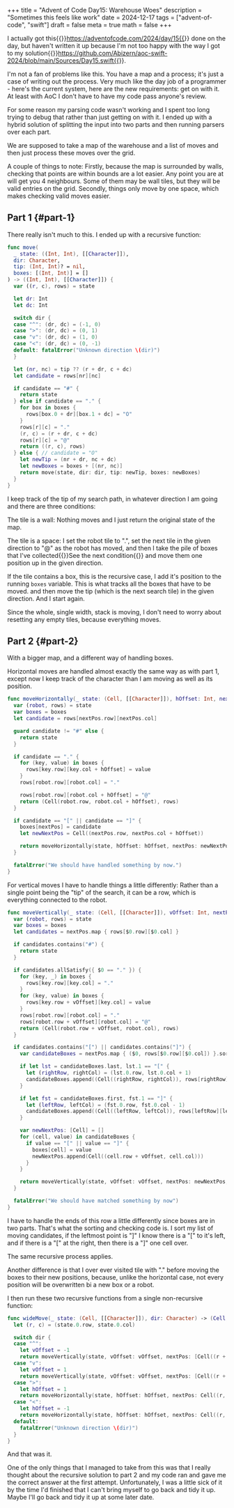 +++
title = "Advent of Code Day15: Warehouse Woes"
description = "Sometimes this feels like work"
date = 2024-12-17
tags = ["advent-of-code", "swift"]
draft = false
meta = true
math = false
+++

I actually got this{{<sidenote>}}https://adventofcode.com/2024/day/15{{</sidenote>}} done on the day, but haven't written it up because I'm not too happy with the way I got to my solution{{<sidenote>}}https://github.com/Abizern/aoc-swift-2024/blob/main/Sources/Day15.swift{{</sidenote>}}.

I'm not a fan of problems like this. You have a map and a process; it's just a case of writing out the process. Very much like the day job of a programmer - here's the current system, here are the new requirements: get on with it. At least with AoC I don't have to have my code pass anyone's review.

For some reason my parsing code wasn't working and I spent too long trying to debug that rather than just getting on with it. I ended up with a hybrid solution of splitting the input into two parts and then running parsers over each part.

We are supposed to take a map of the warehouse and a list of moves and then just process these moves over the grid.

A couple of things to note: Firstly, because the map is surrounded by walls, checking that points are within bounds are a lot easier. Any point you are at will get you 4 neighbours. Some of them may be wall tiles, but they will be valid entries on the grid. Secondly, things only move by one space, which makes checking valid moves easier.


## Part 1 {#part-1}

There really isn't much to this. I ended up with a recursive function:

```swift
func move(
  _ state: ((Int, Int), [[Character]]),
  dir: Character,
  tip: (Int, Int)? = nil,
  boxes: [(Int, Int)] = []
) -> ((Int, Int), [[Character]]) {
  var ((r, c), rows) = state

  let dr: Int
  let dc: Int

  switch dir {
  case "^": (dr, dc) = (-1, 0)
  case ">": (dr, dc) = (0, 1)
  case "v": (dr, dc) = (1, 0)
  case "<": (dr, dc) = (0, -1)
  default: fatalError("Unknown direction \(dir)")
  }

  let (nr, nc) = tip ?? (r + dr, c + dc)
  let candidate = rows[nr][nc]

  if candidate == "#" {
    return state
  } else if candidate == "." {
    for box in boxes {
      rows[box.0 + dr][box.1 + dc] = "O"
    }
    rows[r][c] = "."
    (r, c) = (r + dr, c + dc)
    rows[r][c] = "@"
    return ((r, c), rows)
  } else { // candidate = "O"
    let newTip = (nr + dr, nc + dc)
    let newBoxes = boxes + [(nr, nc)]
    return move(state, dir: dir, tip: newTip, boxes: newBoxes)
  }
}
```

I keep track of the tip of my search path, in whatever direction I am going and there are three conditions:

The tile is a wall: Nothing moves and I just return the original state of the map.

The tile is a space: I set the robot tile to ".", set the next tile in the given direction to "@" as the robot has moved, and then I take the pile of boxes that I've collected{{<sidenote>}}See the next condition{{</sidenote>}} and move them one position up in the given direction.

If the tile contains a box, this is the recursive case, I add it's position to the running `boxes` variable. This is what tracks all the boxes that have to be moved. and then move the tip (which is the next search tile) in the given direction. And I start again.

Since the whole, single width, stack is moving, I don't need to worry about resetting any empty tiles, because everything moves.


## Part 2 {#part-2}

With a bigger map, and a different way of handling boxes.

Horizontal moves are handled almost exactly the same way as with part 1, except now I keep track of the character than I am moving as well as its position.

```swift
func moveHorizontally(_ state: (Cell, [[Character]]), hOffset: Int, nextPos: Cell, boxes: [Cell: Character]) -> (Cell, [[Character]]) {
  var (robot, rows) = state
  var boxes = boxes
  let candidate = rows[nextPos.row][nextPos.col]

  guard candidate != "#" else {
    return state
  }

  if candidate == "." {
    for (key, value) in boxes {
      rows[key.row][key.col + hOffset] = value
    }
    rows[robot.row][robot.col] = "."

    rows[robot.row][robot.col + hOffset] = "@"
    return (Cell(robot.row, robot.col + hOffset), rows)
  }

  if candidate == "[" || candidate == "]" {
    boxes[nextPos] = candidate
    let newNextPos = Cell((nextPos.row, nextPos.col + hOffset))

    return moveHorizontally(state, hOffset: hOffset, nextPos: newNextPos, boxes: boxes)
  }

  fatalError("We should have handled something by now.")
}
```

For vertical moves I have to handle things a little differently: Rather than a single point being the "tip" of the search, it can be a row, which is everything connected to the robot.

```swift
func moveVertically(_ state: (Cell, [[Character]]), vOffset: Int, nextPos: [Cell], boxes: [Cell: Character]) -> (Cell, [[Character]]) {
  var (robot, rows) = state
  var boxes = boxes
  let candidates = nextPos.map { rows[$0.row][$0.col] }

  if candidates.contains("#") {
    return state
  }

  if candidates.allSatisfy({ $0 == "." }) {
    for (key, _) in boxes {
      rows[key.row][key.col] = "."
    }
    for (key, value) in boxes {
      rows[key.row + vOffset][key.col] = value
    }
    rows[robot.row][robot.col] = "."
    rows[robot.row + vOffset][robot.col] = "@"
    return (Cell(robot.row + vOffset, robot.col), rows)
  }

  if candidates.contains("[") || candidates.contains("]") {
    var candidateBoxes = nextPos.map { ($0, rows[$0.row][$0.col]) }.sorted { $0.0.col < $1.0.col }

    if let lst = candidateBoxes.last, lst.1 == "[" {
      let (rightRow, rightCol) = (lst.0.row, lst.0.col + 1)
      candidateBoxes.append((Cell((rightRow, rightCol)), rows[rightRow][rightCol]))
    }

    if let fst = candidateBoxes.first, fst.1 == "]" {
      let (leftRow, leftCol) = (fst.0.row, fst.0.col - 1)
      candidateBoxes.append((Cell((leftRow, leftCol)), rows[leftRow][leftCol]))
    }

    var newNextPos: [Cell] = []
    for (cell, value) in candidateBoxes {
      if value == "[" || value == "]" {
        boxes[cell] = value
        newNextPos.append(Cell((cell.row + vOffset, cell.col)))
      }
    }

    return moveVertically(state, vOffset: vOffset, nextPos: newNextPos, boxes: boxes)
  }

  fatalError("We should have matched something by now")
}
```

I have to handle the ends of this row a little differently since boxes are in two parts. That's what the sorting and checking code is. I sort my list of moving candidates, if the leftmost point is "]" I know there is a "[" to it's left, and if there is a "[" at the right, then there is a "]" one cell over.

The same recursive process applies.

Another difference is that I over ever visited tile with "." before moving the boxes to their new positions, because, unlike the horizontal case, not every position will be overwritten bi a new box or a robot.

I then run these two recursive functions from a single non-recursive function:

```swift
func wideMove(_ state: (Cell, [[Character]]), dir: Character) -> (Cell, [[Character]]) {
  let (r, c) = (state.0.row, state.0.col)

  switch dir {
  case "^":
    let vOffset = -1
    return moveVertically(state, vOffset: vOffset, nextPos: [Cell((r + vOffset, c))], boxes: [:])
  case "v":
    let vOffset = 1
    return moveVertically(state, vOffset: vOffset, nextPos: [Cell((r + vOffset, c))], boxes: [:])
  case ">":
    let hOffset = 1
    return moveHorizontally(state, hOffset: hOffset, nextPos: Cell((r, c + hOffset)), boxes: [:])
  case "<":
    let hOffset = -1
    return moveHorizontally(state, hOffset: hOffset, nextPos: Cell((r, c + hOffset)), boxes: [:])
  default:
    fatalError("Unknown direction \(dir)")
  }
}
```

And that was it.

One of the only things that I managed to take from this was that I really thought about the recursive solution to part 2 and my code ran and gave me the correct answer at the first attempt. Unfortunately, I was a little sick of it by the time I'd finished that I can't bring myself to go back and tidy it up. Maybe I'll go back and tidy it up at some later date.
